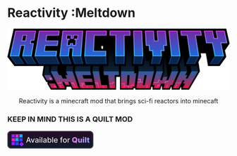 # Reactivity :Meltdown
![Logo](/Icons/logo_normal.png)
<p align="center">
Reactivity is a minecraft mod that brings sci-fi reactors into minecaft

### KEEP IN MIND THIS IS A QUILT MOD

![quilt](/Assets/Quilt.png)
</p>
